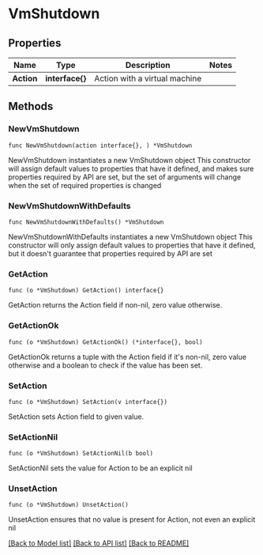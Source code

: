 # VmShutdown

## Properties

Name | Type | Description | Notes
------------ | ------------- | ------------- | -------------
**Action** | **interface{}** | Action with a virtual machine | 

## Methods

### NewVmShutdown

`func NewVmShutdown(action interface{}, ) *VmShutdown`

NewVmShutdown instantiates a new VmShutdown object
This constructor will assign default values to properties that have it defined,
and makes sure properties required by API are set, but the set of arguments
will change when the set of required properties is changed

### NewVmShutdownWithDefaults

`func NewVmShutdownWithDefaults() *VmShutdown`

NewVmShutdownWithDefaults instantiates a new VmShutdown object
This constructor will only assign default values to properties that have it defined,
but it doesn't guarantee that properties required by API are set

### GetAction

`func (o *VmShutdown) GetAction() interface{}`

GetAction returns the Action field if non-nil, zero value otherwise.

### GetActionOk

`func (o *VmShutdown) GetActionOk() (*interface{}, bool)`

GetActionOk returns a tuple with the Action field if it's non-nil, zero value otherwise
and a boolean to check if the value has been set.

### SetAction

`func (o *VmShutdown) SetAction(v interface{})`

SetAction sets Action field to given value.


### SetActionNil

`func (o *VmShutdown) SetActionNil(b bool)`

 SetActionNil sets the value for Action to be an explicit nil

### UnsetAction
`func (o *VmShutdown) UnsetAction()`

UnsetAction ensures that no value is present for Action, not even an explicit nil

[[Back to Model list]](../README.md#documentation-for-models) [[Back to API list]](../README.md#documentation-for-api-endpoints) [[Back to README]](../README.md)



